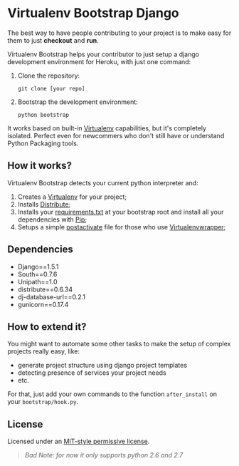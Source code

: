 # Virtualenv Bootstrap Django

The best way to have people contributing to your project is to make easy for them to just **checkout** and **run**.

Virtualenv Bootstrap helps your contributor to just setup a django development environment for Heroku, with just one command:

1.  Clone the repository:

        git clone [your repo]


2.  Bootstrap the development environment:

        python bootstrap

It works based on built-in [Virtualenv][] capabilities, but it's completely isolated. Perfect even for newcommers who don't still have or understand Python Packaging tools.

## How it works?

Virtualenv Bootstrap detects your current python interpreter and:

1. Creates a [Virtualenv][] for your project;
2. Installs [Distribute][];
3. Installs your [requirements.txt][] at your bootstrap root and install all your dependencies with [Pip][];
4. Setups a simple [postactivate][] file for those who use [Virtualenvwrapper][];

## Dependencies

 - Django==1.5.1
 - South==0.7.6
 - Unipath==1.0
 - distribute==0.6.34
 - dj-database-url==0.2.1
 - gunicorn==0.17.4


## How to extend it?

You might want to automate some other tasks to make the setup of complex projects really easy, like:

- generate project structure using django project templates
- detecting presence of services your project needs
- etc.

For that, just add your own commands to the function `after_install` on your `bootstrap/hook.py`.

## License

Licensed under an [MIT-style permissive license].

> *Bad Note: for now it only supports python 2.6 and 2.7*

 [Virtualenv]: http://www.virtualenv.org/en/latest/index.html
 [Distribute]: http://packages.python.org/distribute/
 [postactivate]: http://virtualenvwrapper.readthedocs.org/en/latest/scripts.html#postactivate
 [Virtualenvwrapper]: http://virtualenvwrapper.readthedocs.org
 [requirements.txt]: http://www.pip-installer.org/en/latest/requirements.html
 [Pip]: http://www.pip-installer.org
 [MIT-style permissive license]: https://github.com/henriquebastos/virtualenv-bootstrap/blob/master/LICENSE.txt


